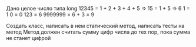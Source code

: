 Дано целое число типа long
12345 = 1 + 2 + 3 + 4 + 5 => 15 = 1 + 5 => 6
1 = 1
0 = 0
123 = 6
9999999 = 6 + 3 = 9

Создать класс, написать в нем статический метод, написать тесты на метод
Метод должен считать сумму цифр числа до тех пор, пока сумма не станет цифрой